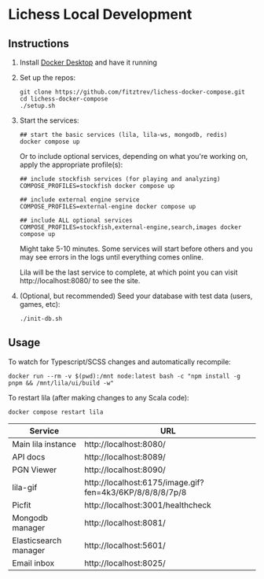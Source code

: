 # Lichess Local Development

## Instructions

1. Install [Docker Desktop](https://www.docker.com/products/docker-desktop/) and have it running

1. Set up the repos:

    ```
    git clone https://github.com/fitztrev/lichess-docker-compose.git
    cd lichess-docker-compose
    ./setup.sh
    ```

1. Start the services:

    ```
    ## start the basic services (lila, lila-ws, mongodb, redis)
    docker compose up
    ```

    Or to include optional services, depending on what you're working on, apply the appropriate profile(s):

    ```
    ## include stockfish services (for playing and analyzing)
    COMPOSE_PROFILES=stockfish docker compose up

    ## include external engine service
    COMPOSE_PROFILES=external-engine docker compose up

    ## include ALL optional services
    COMPOSE_PROFILES=stockfish,external-engine,search,images docker compose up
    ```

    Might take 5-10 minutes. Some services will start before others and you may see errors in the logs until everything comes online.

    Lila will be the last service to complete, at which point you can visit http://localhost:8080/ to see the site.

1. (Optional, but recommended) Seed your database with test data (users, games, etc):

    ```
    ./init-db.sh
    ```

## Usage

To watch for Typescript/SCSS changes and automatically recompile:

```
docker run --rm -v $(pwd):/mnt node:latest bash -c "npm install -g pnpm && /mnt/lila/ui/build -w"
```

To restart lila (after making changes to any Scala code):

```
docker compose restart lila
```

| Service               | URL                                                      |
| --------------------- | -------------------------------------------------------- |
| Main lila instance    | http://localhost:8080/                                   |
| API docs              | http://localhost:8089/                                   |
| PGN Viewer            | http://localhost:8090/                                   |
| lila-gif              | http://localhost:6175/image.gif?fen=4k3/6KP/8/8/8/8/7p/8 |
| Picfit                | http://localhost:3001/healthcheck                        |
| Mongodb manager       | http://localhost:8081/                                   |
| Elasticsearch manager | http://localhost:5601/                                   |
| Email inbox           | http://localhost:8025/                                   |
